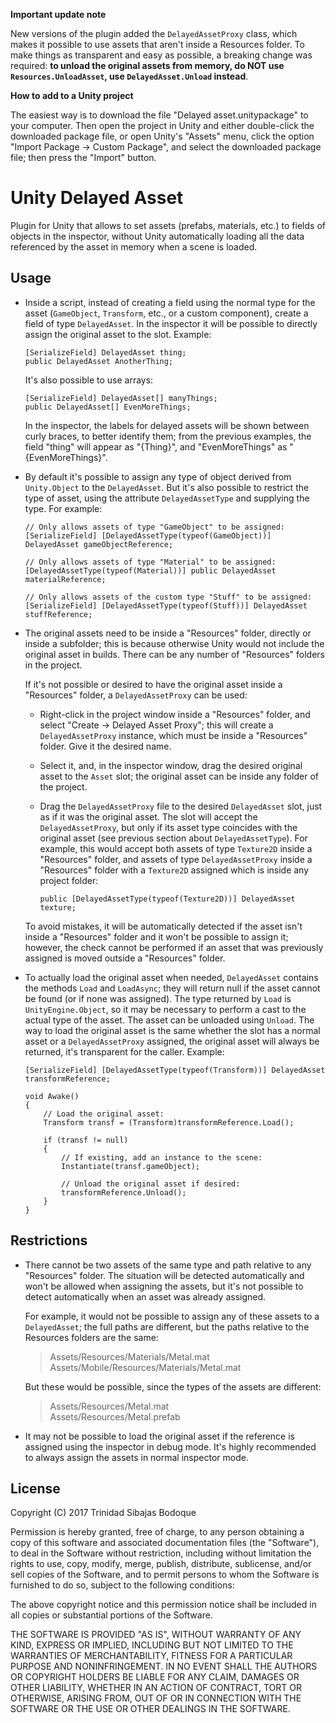 **Important update note**

New versions of the plugin added the `DelayedAssetProxy` class, which makes it possible to use assets that aren't inside a Resources folder. To make things as transparent and easy as possible, a breaking change was required: **to unload the original assets from memory, do NOT use `Resources.UnloadAsset`, use `DelayedAsset.Unload` instead**.


**How to add to a Unity project**

The easiest way is to download the file "Delayed asset.unitypackage" to your computer. Then open the project in Unity and either double-click the downloaded package file, or open Unity's "Assets" menu, click the option "Import Package -> Custom Package", and select the downloaded package file; then press the "Import" button.



Unity Delayed Asset
===================

Plugin for Unity that allows to set assets (prefabs, materials, etc.) to fields of objects in the inspector, without Unity automatically loading all the data referenced by the asset in memory when a scene is loaded.


Usage
-----

*   Inside a script, instead of creating a field using the normal type for the asset (`GameObject`, `Transform`, etc., or a custom component), create a field of type `DelayedAsset`. In the inspector it will be possible to directly assign the original asset to the slot. Example:

        [SerializeField] DelayedAsset thing;
        public DelayedAsset AnotherThing;

    It's also possible to use arrays:

        [SerializeField] DelayedAsset[] manyThings;
        public DelayedAsset[] EvenMoreThings;

    In the inspector, the labels for delayed assets will be shown between curly braces, to better identify them; from the previous examples, the field "thing" will appear as "{Thing}", and "EvenMoreThings" as "{EvenMoreThings}".




*   By default it's possible to assign any type of object derived from `Unity.Object` to the `DelayedAsset`. But it's also possible to restrict the type of asset, using the attribute `DelayedAssetType` and supplying the type. For example:

        // Only allows assets of type "GameObject" to be assigned:
        [SerializeField] [DelayedAssetType(typeof(GameObject))] DelayedAsset gameObjectReference;

        // Only allows assets of type "Material" to be assigned:
        [DelayedAssetType(typeof(Material))] public DelayedAsset materialReference;

        // Only allows assets of the custom type "Stuff" to be assigned:
        [SerializeField] [DelayedAssetType(typeof(Stuff))] DelayedAsset stuffReference;




*   The original assets need to be inside a "Resources" folder, directly or inside a subfolder; this is because otherwise Unity would not include the original asset in builds. There can be any number of "Resources" folders in the project.

    If it's not possible or desired to have the original asset inside a "Resources" folder, a `DelayedAssetProxy` can be used:

    *   Right-click in the project window inside a "Resources" folder, and select "Create -> Delayed Asset Proxy"; this will create a `DelayedAssetProxy` instance, which must be inside a "Resources" folder. Give it the desired name.
    *   Select it, and, in the inspector window, drag the desired original asset to the `Asset` slot; the original asset can be inside any folder of the project.
    *   Drag the `DelayedAssetProxy` file to the desired `DelayedAsset` slot, just as if it was the original asset. The slot will accept the `DelayedAssetProxy`, but only if its asset type coincides with the original asset (see previous section about `DelayedAssetType`). For example, this would accept both assets of type `Texture2D` inside a "Resources" folder, and assets of type `DelayedAssetProxy` inside a "Resources" folder with a `Texture2D` assigned which is inside any project folder:

            public [DelayedAssetType(typeof(Texture2D))] DelayedAsset texture;
    
    To avoid mistakes, it will be automatically detected if the asset isn't inside a "Resources" folder and it won't be possible to assign it; however, the check cannot be performed if an asset that was previously assigned is moved outside a "Resources" folder.




*   To actually load the original asset when needed, `DelayedAsset` contains the methods `Load` and `LoadAsync`; they will return null if the asset cannot be found (or if none was assigned). The type returned by `Load` is `UnityEngine.Object`, so it may be necessary to perform a cast to the actual type of the asset. The asset can be unloaded using `Unload`. The way to load the original asset is the same whether the slot has a normal asset or a `DelayedAssetProxy` assigned, the original asset will always be returned, it's transparent for the caller. Example:

        [SerializeField] [DelayedAssetType(typeof(Transform))] DelayedAsset transformReference;

        void Awake()
        {
            // Load the original asset:
            Transform transf = (Transform)transformReference.Load();

            if (transf != null)
            {
                // If existing, add an instance to the scene:
                Instantiate(transf.gameObject);
            
                // Unload the original asset if desired:
                transformReference.Unload();
            }
        }




Restrictions
------------

*   There cannot be two assets of the same type and path relative to any "Resources" folder. The situation will be detected automatically and won't be allowed when assigning the assets, but it's not possible to detect automatically when an asset was already assigned.

    For example, it would not be possible to assign any of these assets to a `DelayedAsset`; the full paths are different, but the paths relative to the Resources folders are the same:

    >Assets/Resources/Materials/Metal.mat  
    >Assets/Mobile/Resources/Materials/Metal.mat

    But these would be possible, since the types of the assets are different:
    
    >Assets/Resources/Metal.mat  
    >Assets/Resources/Metal.prefab




*   It may not be possible to load the original asset if the reference is assigned using the inspector in debug mode. It's highly recommended to always assign the assets in normal inspector mode.




License
-------

Copyright (C) 2017 Trinidad Sibajas Bodoque

Permission is hereby granted, free of charge, to any person obtaining a copy of this software and associated documentation files (the "Software"), to deal in the Software without restriction, including without limitation the rights to use, copy, modify, merge, publish, distribute, sublicense, and/or sell copies of the Software, and to permit persons to whom the Software is furnished to do so, subject to the following conditions:

The above copyright notice and this permission notice shall be included in all copies or substantial portions of the Software.

THE SOFTWARE IS PROVIDED "AS IS", WITHOUT WARRANTY OF ANY KIND, EXPRESS OR IMPLIED, INCLUDING BUT NOT LIMITED TO THE WARRANTIES OF MERCHANTABILITY, FITNESS FOR A PARTICULAR PURPOSE AND NONINFRINGEMENT. IN NO EVENT SHALL THE AUTHORS OR COPYRIGHT HOLDERS BE LIABLE FOR ANY CLAIM, DAMAGES OR OTHER LIABILITY, WHETHER IN AN ACTION OF CONTRACT, TORT OR OTHERWISE, ARISING FROM, OUT OF OR IN CONNECTION WITH THE SOFTWARE OR THE USE OR OTHER DEALINGS IN THE SOFTWARE.
